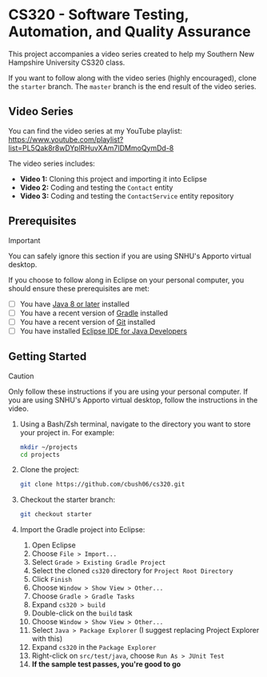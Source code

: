 # CS320 - Software Testing, Automation, and Quality Assurance

This project accompanies a video series created to help my Southern New Hampshire University CS320 class.

If you want to follow along with the video series (highly encouraged), clone the `starter` branch. The `master` branch is the end result of the video series.

## Video Series

You can find the video series at my YouTube playlist: https://www.youtube.com/playlist?list=PL5Qak8r8wDYplRHuvXAm7IDMmoQymDd-8

The video series includes:

- **Video 1:** Cloning this project and importing it into Eclipse
- **Video 2:** Coding and testing the `Contact` entity
- **Video 3:** Coding and testing the `ContactService` entity repository

## Prerequisites

> [!IMPORTANT]
> You can safely ignore this section if you are using SNHU's Apporto virtual desktop.

If you choose to follow along in Eclipse on your personal computer, you should ensure these prerequisites are met:

- [ ] You have [Java 8 or later](https://aws.amazon.com/corretto) installed
- [ ] You have a recent version of [Gradle](https://gradle.org/install/) installed
- [ ] You have a recent version of [Git](https://git-scm.com/) installed
- [ ] You have installed [Eclipse IDE for Java Developers](https://www.eclipse.org/downloads/packages/)

## Getting Started

> [!CAUTION]
> Only follow these instructions if you are using your personal computer. If you are using SNHU's Apporto virtual desktop, follow the instructions in the video.

1. Using a Bash/Zsh terminal, navigate to the directory you want to store your project in. For example:

   ```bash
   mkdir ~/projects
   cd projects
   ```

2. Clone the project:

   ```bash
   git clone https://github.com/cbush06/cs320.git
   ```

3. Checkout the starter branch:

   ```bash
   git checkout starter
   ```

4. Import the Gradle project into Eclipse:
   1. Open Eclipse
   2. Choose `File > Import...`
   3. Select `Grade > Existing Gradle Project`
   4. Select the cloned `cs320` directory for `Project Root Directory`
   5. Click `Finish`
   6. Choose `Window > Show View > Other...`
   7. Choose `Gradle > Gradle Tasks`
   8. Expand `cs320 > build`
   9. Double-click on the `build` task
   10. Choose `Window > Show View > Other...`
   11. Select `Java > Package Explorer` (I suggest replacing Project Explorer with this)
   12. Expand `cs320` in the `Package Explorer`
   13. Right-click on `src/test/java`, choose `Run As > JUnit Test`
   14. **If the sample test passes, you're good to go**
